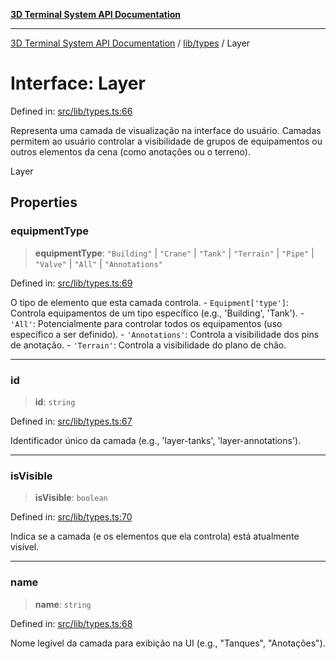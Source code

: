 [**3D Terminal System API Documentation**](../../../README.md)

***

[3D Terminal System API Documentation](../../../README.md) / [lib/types](../README.md) / Layer

# Interface: Layer

Defined in: [src/lib/types.ts:66](https://github.com/Dicommunitas/ThreeJS_Terminal_3D/blob/bf102b883b1f46260971486ec9fa4290f009e866/src/lib/types.ts#L66)

Representa uma camada de visualização na interface do usuário.
Camadas permitem ao usuário controlar a visibilidade de grupos de equipamentos
ou outros elementos da cena (como anotações ou o terreno).

 Layer

## Properties

### equipmentType

> **equipmentType**: `"Building"` \| `"Crane"` \| `"Tank"` \| `"Terrain"` \| `"Pipe"` \| `"Valve"` \| `"All"` \| `"Annotations"`

Defined in: [src/lib/types.ts:69](https://github.com/Dicommunitas/ThreeJS_Terminal_3D/blob/bf102b883b1f46260971486ec9fa4290f009e866/src/lib/types.ts#L69)

O tipo de elemento que esta camada controla.
          - `Equipment['type']`: Controla equipamentos de um tipo específico (e.g., 'Building', 'Tank').
          - `'All'`: Potencialmente para controlar todos os equipamentos (uso específico a ser definido).
          - `'Annotations'`: Controla a visibilidade dos pins de anotação.
          - `'Terrain'`: Controla a visibilidade do plano de chão.

***

### id

> **id**: `string`

Defined in: [src/lib/types.ts:67](https://github.com/Dicommunitas/ThreeJS_Terminal_3D/blob/bf102b883b1f46260971486ec9fa4290f009e866/src/lib/types.ts#L67)

Identificador único da camada (e.g., 'layer-tanks', 'layer-annotations').

***

### isVisible

> **isVisible**: `boolean`

Defined in: [src/lib/types.ts:70](https://github.com/Dicommunitas/ThreeJS_Terminal_3D/blob/bf102b883b1f46260971486ec9fa4290f009e866/src/lib/types.ts#L70)

Indica se a camada (e os elementos que ela controla) está atualmente visível.

***

### name

> **name**: `string`

Defined in: [src/lib/types.ts:68](https://github.com/Dicommunitas/ThreeJS_Terminal_3D/blob/bf102b883b1f46260971486ec9fa4290f009e866/src/lib/types.ts#L68)

Nome legível da camada para exibição na UI (e.g., "Tanques", "Anotações").
